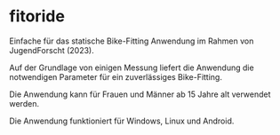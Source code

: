 # fitoride
Einfache für das statische Bike-Fitting Anwendung im Rahmen von JugendForscht (2023). 

Auf der Grundlage von einigen Messung liefert die Anwendung die notwendigen Parameter für ein zuverlässiges Bike-Fitting.

Die Anwendung kann für Frauen und Männer ab 15 Jahre alt verwendet werden. 

Die Anwendung funktioniert für Windows, Linux und Android.
